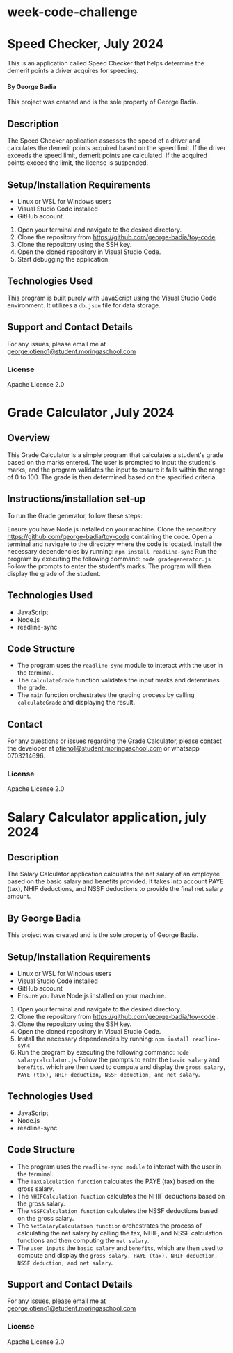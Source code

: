 # week-code-challenge

# Speed Checker, July 2024

This is an application called Speed Checker that helps determine the demerit points a driver acquires for speeding.

#### By **George Badia**

This project was created and is the sole property of George Badia.

## Description

The Speed Checker application assesses the speed of a driver and calculates the demerit points acquired based on the speed limit. If the driver exceeds the speed limit, demerit points are calculated. If the acquired points exceed the limit, the license is suspended.

## Setup/Installation Requirements

- Linux or WSL for Windows users
- Visual Studio Code installed
- GitHub account

1. Open your terminal and navigate to the desired directory.
2. Clone the repository from https://github.com/george-badia/toy-code.
3. Clone the repository using the SSH key.
4. Open the cloned repository in Visual Studio Code.
5. Start debugging the application.
   
## Technologies Used

This program is built purely with JavaScript using the Visual Studio Code environment. It utilizes a `db.json` file for data storage.

## Support and Contact Details

For any issues, please email me at george.otieno1@student.moringaschool.com

### License

Apache License 2.0


# Grade Calculator ,July 2024

## Overview
This Grade Calculator is a simple program that calculates a student's grade based on the marks entered. The user is prompted to input the student's marks, and the program validates the input to ensure it falls within the range of 0 to 100. The grade is then determined based on the specified criteria.

## Instructions/installation set-up
To run the Grade generator, follow these steps:

Ensure you have Node.js installed on your machine.
Clone the repository https://github.com/george-badia/toy-code containing the code.
Open a terminal and navigate to the directory where the code is located.
Install the necessary dependencies by running: `npm install readline-sync`
Run the program by executing the following command: `node gradegenerator.js`
Follow the prompts to enter the student's marks. The program will then display the grade of the student.
## Technologies Used
- JavaScript
- Node.js
- readline-sync

## Code Structure
- The program uses the `readline-sync` module to interact with the user in the terminal.
- The `calculateGrade` function validates the input marks and determines the grade.
- The `main` function orchestrates the grading process by calling `calculateGrade` and displaying the result.

## Contact
For any questions or issues regarding the Grade Calculator, please contact the developer at otieno1@student.moringaschool.com or whatsapp 0703214696.

### License

Apache License 2.0

# Salary Calculator application, july 2024

## Description
The Salary Calculator application calculates the net salary of an employee based on the basic salary and benefits provided. It takes into account PAYE (tax), NHIF deductions, and NSSF deductions to provide the final net salary amount.

## By **George Badia**

This project was created and is the sole property of George Badia.

## Setup/Installation Requirements

- Linux or WSL for Windows users
- Visual Studio Code installed
- GitHub account
- Ensure you have Node.js installed on your machine.

1. Open your terminal and navigate to the desired directory.
2. Clone the repository from https://github.com/george-badia/toy-code .
3. Clone the repository using the SSH key.
4. Open the cloned repository in Visual Studio Code.
5. Install the necessary dependencies by running: `npm install readline-sync`
6. Run the program by executing the following command: `node salarycalculator.js`
Follow the prompts to enter the `basic salary` and `benefits`. which are then used to compute and display the `gross salary, PAYE (tax), NHIF deduction, NSSF deduction, and net salary`.
   
## Technologies Used

- JavaScript
- Node.js
- readline-sync

## Code Structure
- The program uses the `readline-sync module` to interact with the user in the terminal.
- The `TaxCalculation function` calculates the PAYE (tax) based on the gross salary.
- The `NHIFCalculation function` calculates the NHIF deductions based on the gross salary.
- The `NSSFCalculation function` calculates the NSSF deductions based on the gross salary.
- The `NetSalaryCalculation function` orchestrates the process of calculating the net salary by calling the tax, NHIF, and NSSF calculation functions and then computing the `net salary`.
- The `user inputs` the `basic salary` and `benefits`, which are then used to compute and display the `gross salary, PAYE (tax), NHIF deduction, NSSF deduction, and net salary`.

## Support and Contact Details

For any issues, please email me at george.otieno1@student.moringaschool.com

### License

Apache License 2.0
